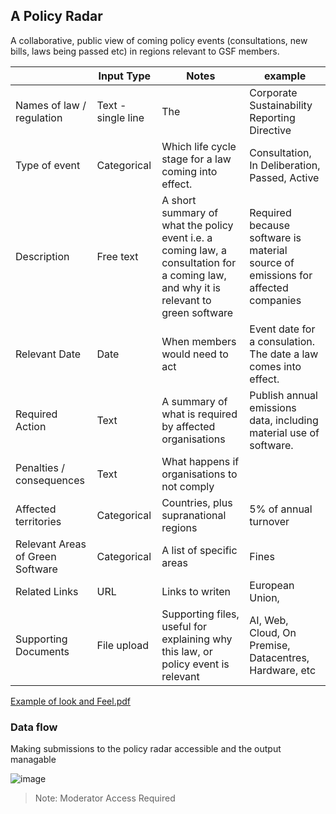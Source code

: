 ## A Policy Radar
A collaborative, public view of coming policy events (consultations, new bills, laws being passed etc) in regions relevant to GSF members.

|                                  | Input Type         | Notes                                                                                                                                 | example                                                                          |
|----------------------------------|--------------------|---------------------------------------------------------------------------------------------------------------------------------------|----------------------------------------------------------------------------------|
| Names of law / regulation        | Text - single line | The                                                                                                                                   | Corporate Sustainability Reporting Directive                                     |
| Type of event                    | Categorical        | Which life cycle stage for a law coming into effect.                                                                                  | Consultation, In Deliberation, Passed, Active                                    |
| Description                      | Free text          | A short summary of what the policy event i.e. a coming law, a consultation for a coming law, and why it is relevant to green software | Required because software is material source of emissions for affected companies |
| Relevant Date                    | Date               | When members would need to act                                                                                                        | Event date for a consulation. The date a law comes into effect.                  |
| Required Action                  | Text               | A summary of what is required by affected organisations                                                                               | Publish annual emissions data, including material use of software.               |
| Penalties / consequences         | Text               | What happens if organisations to not comply                                                                                           |                                                                                  |
| Affected territories             | Categorical        | Countries, plus supranational regions                                                                                                 | 5% of annual turnover                                                            |
| Relevant Areas of Green Software | Categorical        | A list of specific areas                                                                                                              | Fines                                                                            |
| Related Links                    | URL                | Links to writen                                                                                                                       | European Union,                                                                  |
| Supporting Documents             | File upload        | Supporting files, useful for explaining why this law, or policy event is relevant                                                     | AI, Web, Cloud, On Premise, Datacentres, Hardware, etc                           |

[Example of look and Feel.pdf](https://github.com/user-attachments/files/18748611/Climate.Disclosure.Regulation.-.Aug.2024.pdf)

### Data flow
Making submissions to the policy radar accessible and the output managable

![image](https://github.com/user-attachments/assets/36f14a50-cf7f-4eba-84af-a2b294ae1e2b)

> Note: Moderator Access Required
